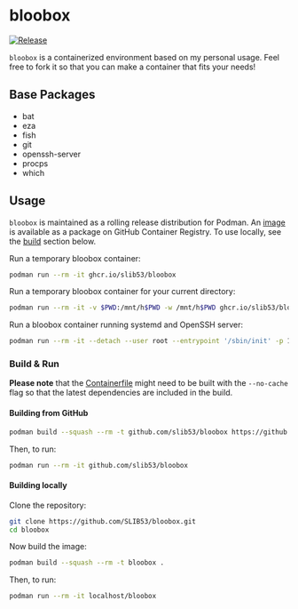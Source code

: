 # bloobox

[![Release](https://github.com/SLIB53/bloobox/actions/workflows/release.yaml/badge.svg)](https://github.com/SLIB53/bloobox/actions/workflows/release.yaml)

`bloobox` is a containerized environment based on my personal usage.
Feel free to fork it so that you can make a container that fits your
needs!

## Base Packages

- bat
- eza
- fish
- git
- openssh-server
- procps
- which


## Usage

`bloobox` is maintained as a rolling release distribution for Podman. An [image](https://github.com/SLIB53/bloobox/pkgs/container/bloobox)
is available as a package on GitHub Container Registry.
To use locally, see the [build](#build) section below.

Run a temporary bloobox container:

```sh
podman run --rm -it ghcr.io/slib53/bloobox
```

Run a temporary bloobox container for your current directory:

```sh
podman run --rm -it -v $PWD:/mnt/h$PWD -w /mnt/h$PWD ghcr.io/slib53/bloobox
```

Run a bloobox container running systemd and OpenSSH server:

```sh
podman run --rm -it --detach --user root --entrypoint '/sbin/init' -p 10022:22 bloobox # connect with 'ssh -p 8022 bloo@localhost', default password 'bloo'
```


### Build & Run

**Please note** that the [Containerfile](Containerfile) might need to be built with
the `--no-cache` flag so that the latest dependencies are included in the build.

#### Building from GitHub

```sh
podman build --squash --rm -t github.com/slib53/bloobox https://github.com/SLIB53/bloobox.git#azool
```

Then, to run:

```sh
podman run --rm -it github.com/slib53/bloobox
```


#### Building locally

Clone the repository:

```sh
git clone https://github.com/SLIB53/bloobox.git
cd bloobox
```

Now build the image:

```sh
podman build --squash --rm -t bloobox .
```

Then, to run:

```sh
podman run --rm -it localhost/bloobox
```
